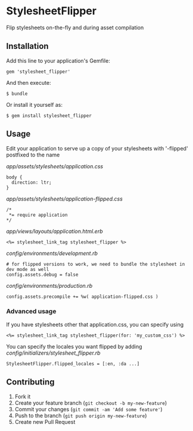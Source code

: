 # StylesheetFlipper

Flip stylesheets on-the-fly and during asset compilation

## Installation

Add this line to your application's Gemfile:

    gem 'stylesheet_flipper'

And then execute:

    $ bundle

Or install it yourself as:

    $ gem install stylesheet_flipper

## Usage

Edit your application to serve up a copy of your stylesheets with '-flipped' postfixed to the name

*app/assets/stylesheets/application.css*

    body {
      direction: ltr;
    }

*app/assets/stylesheets/application-flipped.css*

    /*
     *= require application
    */

*app/views/layouts/application.html.erb*

    <%= stylesheet_link_tag stylesheet_flipper %>

*config/environments/development.rb*

    # for flipped versions to work, we need to bundle the stylesheet in dev mode as well
    config.assets.debug = false

*config/environments/production.rb*

    config.assets.precompile += %w( application-flipped.css )

### Advanced usage

If you have stylesheets other that application.css, you can specify using

    <%= stylesheet_link_tag stylesheet_flipper(for: 'my_custom_css') %>

You can specify the locales you want flipped by adding *config/initializers/stylesheet_flipper.rb*

    StylesheetFlipper.flipped_locales = [:en, :da ...]

## Contributing

1. Fork it
2. Create your feature branch (`git checkout -b my-new-feature`)
3. Commit your changes (`git commit -am 'Add some feature'`)
4. Push to the branch (`git push origin my-new-feature`)
5. Create new Pull Request
